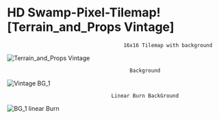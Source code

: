 # HD Swamp-Pixel-Tilemap![Terrain_and_Props Vintage]

                                          16x16 Tilemap with background
![Terrain_and_Props Vintage](https://user-images.githubusercontent.com/20840303/155831894-861c2280-e8d4-417c-abd0-663b252841ba.png)


                                            Background

![Vintage BG_1](https://user-images.githubusercontent.com/20840303/155831918-04dbdfcb-08b7-4100-96a3-bd3af8ce96a8.png)



                                      Linear Burn BackGround
![BG_1 linear Burn](https://user-images.githubusercontent.com/20840303/155831973-76f7b852-ff2c-410a-b52d-8d4d86a55a6e.png)
